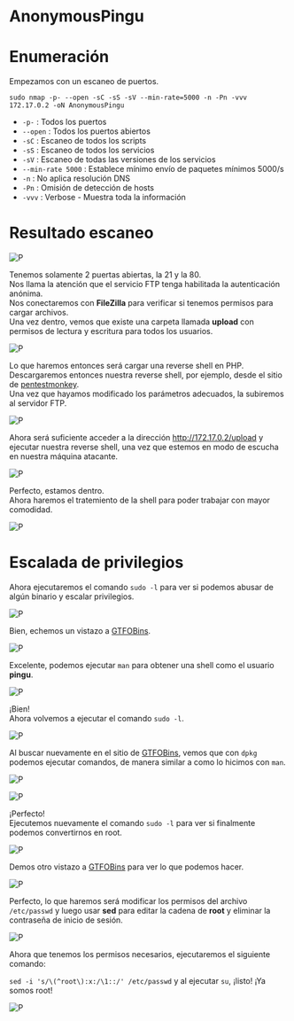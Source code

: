 # AnonymousPingu

# Enumeración

Empezamos con un escaneo de puertos.  

`sudo nmap -p- --open -sC -sS -sV --min-rate=5000 -n -Pn -vvv 172.17.0.2 -oN AnonymousPingu`  

- `-p-` : Todos los puertos
- `--open` : Todos los puertos abiertos
- `-sC` : Escaneo de todos los scripts
- `-sS` : Escaneo de todos los servicios
- `-sV` : Escaneo de todas las versiones de los servicios
- `--min-rate 5000` : Establece mínimo envío de paquetes mínimos 5000/s
- `-n` : No aplica resolución DNS
- `-Pn` : Omisión de detección de hosts
- `-vvv` : Verbose - Muestra toda la información

# Resultado escaneo  

![P](https://github.com/giustiand/DockerLabs-Writeups/blob/main/F%C3%A1cil/images/anonymous_pingu/P_1.jpg)    

Tenemos solamente 2 puertas abiertas, la 21 y la 80.   
Nos llama la atención que el servicio FTP tenga habilitada la autenticación anónima.  
Nos conectaremos con **FileZilla** para verificar si tenemos permisos para cargar archivos.  
Una vez dentro, vemos que existe una carpeta llamada **upload** con permisos de lectura y escritura para todos los usuarios.  

![P](https://github.com/giustiand/DockerLabs-Writeups/blob/main/F%C3%A1cil/images/anonymous_pingu/P_2.jpg)   

Lo que haremos entonces será cargar una reverse shell en PHP.  
Descargaremos entonces nuestra reverse shell, por ejemplo, desde el sitio de [pentestmonkey](https://pentestmonkey.net/tools/web-shells/php-reverse-shell).  
Una vez que hayamos modificado los parámetros adecuados, la subiremos al servidor FTP.  

![P](https://github.com/giustiand/DockerLabs-Writeups/blob/main/F%C3%A1cil/images/anonymous_pingu/P_3.jpg)    

Ahora será suficiente acceder a la dirección http://172.17.0.2/upload y ejecutar nuestra reverse shell, una vez que estemos en modo de escucha en nuestra máquina atacante.    

![P](https://github.com/giustiand/DockerLabs-Writeups/blob/main/F%C3%A1cil/images/anonymous_pingu/P_4.jpg)  

Perfecto, estamos dentro.   
Ahora haremos el tratemiento de la shell para poder trabajar con mayor comodidad.  

![P](https://github.com/giustiand/DockerLabs-Writeups/blob/main/F%C3%A1cil/images/anonymous_pingu/P_5.jpg)    

# Escalada de privilegios  

Ahora ejecutaremos el comando `sudo -l` para ver si podemos abusar de algún binario y escalar privilegios.  

![P](https://github.com/giustiand/DockerLabs-Writeups/blob/main/F%C3%A1cil/images/anonymous_pingu/P_6.jpg)    

Bien, echemos un vistazo a [GTFOBins](https://gtfobins.github.io/).  

![P](https://github.com/giustiand/DockerLabs-Writeups/blob/main/F%C3%A1cil/images/anonymous_pingu/P_7.jpg)   

Excelente, podemos ejecutar `man` para obtener una shell como el usuario **pingu**.    

![P](https://github.com/giustiand/DockerLabs-Writeups/blob/main/F%C3%A1cil/images/anonymous_pingu/P_8.jpg)   

¡Bien!  
Ahora volvemos a ejecutar el comando `sudo -l`.  

![P](https://github.com/giustiand/DockerLabs-Writeups/blob/main/F%C3%A1cil/images/anonymous_pingu/P_9.jpg)    

Al buscar nuevamente en el sitio de [GTFOBins](https://gtfobins.github.io/), vemos que con `dpkg` podemos ejecutar comandos, de manera similar a como lo hicimos con `man`.  

![P](https://github.com/giustiand/DockerLabs-Writeups/blob/main/F%C3%A1cil/images/anonymous_pingu/P_10.jpg)     

![P](https://github.com/giustiand/DockerLabs-Writeups/blob/main/F%C3%A1cil/images/anonymous_pingu/P_11.jpg)     

¡Perfecto!   
Ejecutemos nuevamente el comando `sudo -l` para ver si finalmente podemos convertirnos en root.  

![P](https://github.com/giustiand/DockerLabs-Writeups/blob/main/F%C3%A1cil/images/anonymous_pingu/P_12.jpg)     

Demos otro vistazo a [GTFOBins](https://gtfobins.github.io/) para ver lo que podemos hacer.  

![P](https://github.com/giustiand/DockerLabs-Writeups/blob/main/F%C3%A1cil/images/anonymous_pingu/P_13.jpg)     

Perfecto, lo que haremos será modificar los permisos del archivo `/etc/passwd` y luego usar **sed** para editar la cadena de **root** y eliminar la contraseña de inicio de sesión.  

![P](https://github.com/giustiand/DockerLabs-Writeups/blob/main/F%C3%A1cil/images/anonymous_pingu/P_14.jpg)     

Ahora que tenemos los permisos necesarios, ejecutaremos el siguiente comando:

`sed -i 's/\(^root\):x:/\1::/' /etc/passwd` y al ejecutar `su`, ¡listo! 
¡Ya somos root!    

![P](https://github.com/giustiand/DockerLabs-Writeups/blob/main/F%C3%A1cil/images/anonymous_pingu/P_15.jpg)     














